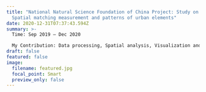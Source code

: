 ```yaml
---
title: "National Natural Science Foundation of China Project: Study on the
  Spatial matching measurement and patterns of urban elements"
date: 2020-12-31T07:37:43.594Z
summary: >-
  Time: Sep 2019 – Dec 2020

  My Contribution: Data processing, Spatial analysis, Visualization and Report writing.
draft: false
featured: false
image:
  filename: featured.jpg
  focal_point: Smart
  preview_only: false
---
```

